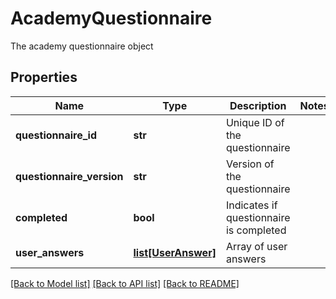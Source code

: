 # AcademyQuestionnaire

The academy questionnaire object

## Properties

| Name                      | Type                                  | Description                             | Notes |
| ------------------------- | ------------------------------------- | --------------------------------------- | ----- |
| **questionnaire_id**      | **str**                               | Unique ID of the questionnaire          |
| **questionnaire_version** | **str**                               | Version of the questionnaire            |
| **completed**             | **bool**                              | Indicates if questionnaire is completed |
| **user_answers**          | [**list[UserAnswer]**](UserAnswer.md) | Array of user answers                   |

[[Back to Model list]](../README.md#documentation-for-models) [[Back to API list]](../README.md#documentation-for-api-endpoints) [[Back to README]](../README.md)
